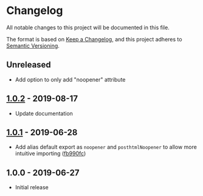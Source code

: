 # Changelog

All notable changes to this project will be documented in this file.

The format is based on [Keep a Changelog](https://keepachangelog.com/en/1.0.0/),
and this project adheres to [Semantic Versioning](https://semver.org/spec/v2.0.0.html).

## Unreleased

*   Add option to only add "noopener" attribute

## [1.0.2](https://github.com/metonym/posthtml-noopener/releases/tag/1.0.2) - 2019-08-17

*   Update documentation

## [1.0.1](https://github.com/metonym/posthtml-noopener/releases/tag/1.0.1) - 2019-06-28

*   Add alias default export as `noopener` and `posthtmlNoopener` to allow more intuitive importing
([fb990fc](https://github.com/metonym/posthtml-noopener/commit/fb990fcb939cc8622b41ad14aa62c6c9e941fe35))

## 1.0.0 - 2019-06-27

*   Initial release
